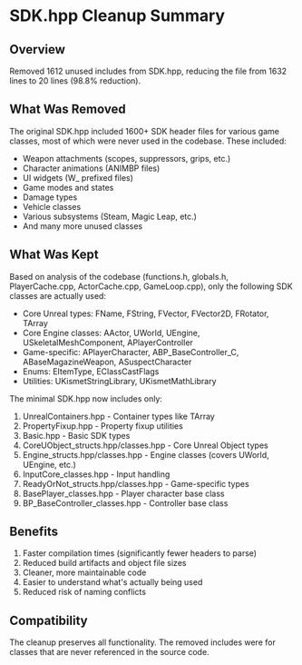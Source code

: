 # SDK.hpp Cleanup Summary

## Overview
Removed 1612 unused includes from SDK.hpp, reducing the file from 1632 lines to 20 lines (98.8% reduction).

## What Was Removed
The original SDK.hpp included 1600+ SDK header files for various game classes, most of which were never used in the codebase. These included:
- Weapon attachments (scopes, suppressors, grips, etc.)
- Character animations (ANIMBP files)
- UI widgets (W_ prefixed files)
- Game modes and states
- Damage types
- Vehicle classes
- Various subsystems (Steam, Magic Leap, etc.)
- And many more unused classes

## What Was Kept
Based on analysis of the codebase (functions.h, globals.h, PlayerCache.cpp, ActorCache.cpp, GameLoop.cpp), only the following SDK classes are actually used:
- Core Unreal types: FName, FString, FVector, FVector2D, FRotator, TArray
- Core Engine classes: AActor, UWorld, UEngine, USkeletalMeshComponent, APlayerController
- Game-specific: APlayerCharacter, ABP_BaseController_C, ABaseMagazineWeapon, ASuspectCharacter
- Enums: EItemType, EClassCastFlags
- Utilities: UKismetStringLibrary, UKismetMathLibrary

The minimal SDK.hpp now includes only:
1. UnrealContainers.hpp - Container types like TArray
2. PropertyFixup.hpp - Property fixup utilities
3. Basic.hpp - Basic SDK types
4. CoreUObject_structs.hpp/classes.hpp - Core Unreal Object types
5. Engine_structs.hpp/classes.hpp - Engine classes (covers UWorld, UEngine, etc.)
6. InputCore_classes.hpp - Input handling
7. ReadyOrNot_structs.hpp/classes.hpp - Game-specific types
8. BasePlayer_classes.hpp - Player character base class
9. BP_BaseController_classes.hpp - Controller base class

## Benefits
1. Faster compilation times (significantly fewer headers to parse)
2. Reduced build artifacts and object file sizes
3. Cleaner, more maintainable code
4. Easier to understand what's actually being used
5. Reduced risk of naming conflicts

## Compatibility
The cleanup preserves all functionality. The removed includes were for classes that are never referenced in the source code.
